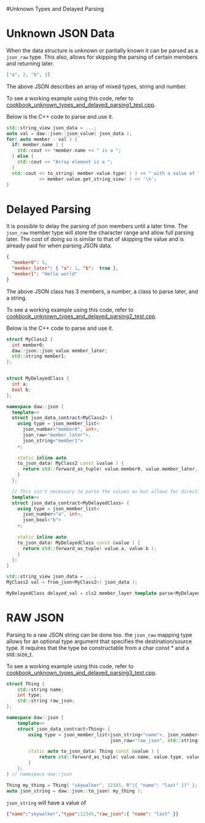 #Unknown Types and Delayed Parsing

# Unknown JSON Data
When the data structure is unknown or partially known it can be parsed as a `json_raw` type. This also, allows for skipping the parsing of certain members and returning later. 

```json
["a", 2, "b", 3]
``` 
The above JSON describes an array of mixed types, string and number.

To see a working example using this code, refer to [cookbook_unknown_types_and_delayed_parsing1_test.cpp](../tests/src/cookbook_unknown_types_and_delayed_parsing1_test.cpp). 

Below is the C++ code to parse and use it.
```c++
std::string_view json_data = ...;
auto val = daw::json::json_value( json_data );
for( auto member : val ) {
  if( member.name ) {
    std::cout << *member.name << " is a ";
  } else {
    std::cout << "Array element is a ";
  }
  std::cout << to_string( member.value.type( ) ) << " with a value of "
            << member.value.get_string_view( ) << '\n';
}
```

# Delayed Parsing
It is possible to delay the parsing of json members until a later time.  The `json_raw` member type will store the character range and allow full parsing later.  The cost of doing so is similar to that of skipping the value and is already paid for when parsing JSON data.

```json
{
  "member0": 5,
  "member_later": { "a": 1, "b":  true },
  "member1": "Hello world"
}
```

The above JSON class has 3 members, a number, a class to parse later, and a string.

To see a working example using this code, refer to [cookbook_unknown_types_and_delayed_parsing2_test.cpp](../tests/src/cookbook_unknown_types_and_delayed_parsing2_test.cpp). 

Below is the C++ code to parse and use it.
```c++
struct MyClass2 {
  int member0;
  daw::json::json_value member_later;
  std::string member1;
};


struct MyDelayedClass {
  int a;
  bool b;	
};

namespace daw::json {	
  template<>
  struct json_data_contract<MyClass2> {
    using type = json_member_list<
      json_number<"member0", int>,
      json_raw<"member_later">,
      json_string<"member1">
    >;
 
    static inline auto
    to_json_data( MyClass2 const &value ) {
      return std::forward_as_tuple( value.member0, value.member_later, value.member1 );
    }
  }; 

  // This isn't necessary to parse the values as but allows for directly constructing the object
  template<>
  struct json_data_contract<MyDelayedClass> {
    using type = json_member_list<
      json_number<"a", int>,
      json_bool<"b">
    >;
 
    static inline auto
    to_json_data( MyDelayedClass const &value ) {
      return std::forward_as_tuple( value.a, value.b );
    }
  }; 
}

std::string_view json_data = ...;
MyClass2 val = from_json<MyClass2>( json_data );

MyDelayedClass delayed_val = cls2.member_layer.template parse<MyDelayedClass>( );
```

# RAW JSON 
Parsing to a raw JSON string can be done too.  the `json_raw` mapping type allows for an optional type argument that specifies the destination/source type.  It requires that the 
type be constructable from a char const * and a std::size_t.

To see a working example using this code, refer to [cookbook_unknown_types_and_delayed_parsing3_test.cpp](../tests/src/cookbook_unknown_types_and_delayed_parsing3_test.cpp). 

```c++
struct Thing {
	std::string name;
	int type;
	std::string raw_json;
};

namespace daw::json {
	template<>
	struct json_data_contract<Thing> {
		using type = json_member_list<json_string<"name">, json_number<"type", int>,
		                              json_raw<"raw_json", std::string>>;

		static auto to_json_data( Thing const &value ) {
			return std::forward_as_tuple( value.name, value.type, value.raw_json );
		}
	};
} // namespace daw::json

Thing my_thing = Thing{ "skywalker", 12345, R"({ "name": "last" })" };
auto json_string = daw::json::to_json( my_thing );
```
`json_string` will have a value of
```json
{"name":"skywalker","type":12345,"raw_json":{ "name": "last" }}
```
